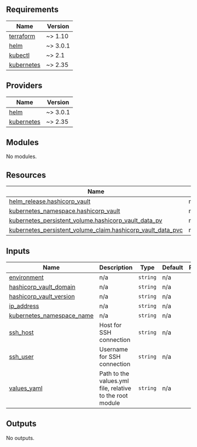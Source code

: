 <!-- BEGIN_TF_DOCS -->
## Requirements

| Name | Version |
|------|---------|
| <a name="requirement_terraform"></a> [terraform](#requirement\_terraform) | ~> 1.10 |
| <a name="requirement_helm"></a> [helm](#requirement\_helm) | ~> 3.0.1 |
| <a name="requirement_kubectl"></a> [kubectl](#requirement\_kubectl) | ~> 2.1 |
| <a name="requirement_kubernetes"></a> [kubernetes](#requirement\_kubernetes) | ~> 2.35 |

## Providers

| Name | Version |
|------|---------|
| <a name="provider_helm"></a> [helm](#provider\_helm) | ~> 3.0.1 |
| <a name="provider_kubernetes"></a> [kubernetes](#provider\_kubernetes) | ~> 2.35 |

## Modules

No modules.

## Resources

| Name | Type |
|------|------|
| [helm_release.hashicorp_vault](https://registry.terraform.io/providers/hashicorp/helm/latest/docs/resources/release) | resource |
| [kubernetes_namespace.hashicorp_vault](https://registry.terraform.io/providers/hashicorp/kubernetes/latest/docs/resources/namespace) | resource |
| [kubernetes_persistent_volume.hashicorp_vault_data_pv](https://registry.terraform.io/providers/hashicorp/kubernetes/latest/docs/resources/persistent_volume) | resource |
| [kubernetes_persistent_volume_claim.hashicorp_vault_data_pvc](https://registry.terraform.io/providers/hashicorp/kubernetes/latest/docs/resources/persistent_volume_claim) | resource |

## Inputs

| Name | Description | Type | Default | Required |
|------|-------------|------|---------|:--------:|
| <a name="input_environment"></a> [environment](#input\_environment) | n/a | `string` | n/a | yes |
| <a name="input_hashicorp_vault_domain"></a> [hashicorp\_vault\_domain](#input\_hashicorp\_vault\_domain) | n/a | `string` | n/a | yes |
| <a name="input_hashicorp_vault_version"></a> [hashicorp\_vault\_version](#input\_hashicorp\_vault\_version) | n/a | `string` | n/a | yes |
| <a name="input_ip_address"></a> [ip\_address](#input\_ip\_address) | n/a | `string` | n/a | yes |
| <a name="input_kubernetes_namespace_name"></a> [kubernetes\_namespace\_name](#input\_kubernetes\_namespace\_name) | n/a | `string` | n/a | yes |
| <a name="input_ssh_host"></a> [ssh\_host](#input\_ssh\_host) | Host for SSH connection | `string` | n/a | yes |
| <a name="input_ssh_user"></a> [ssh\_user](#input\_ssh\_user) | Username for SSH connection | `string` | n/a | yes |
| <a name="input_values_yaml"></a> [values\_yaml](#input\_values\_yaml) | Path to the values.yml file, relative to the root module | `string` | n/a | yes |

## Outputs

No outputs.
<!-- END_TF_DOCS -->